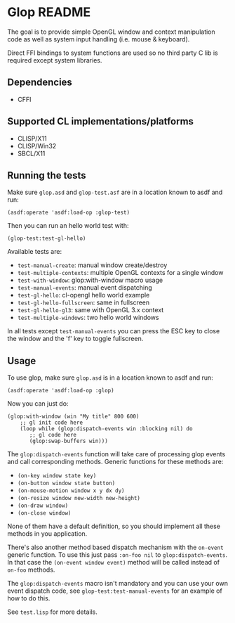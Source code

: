 Glop README
===========

The goal is to provide simple OpenGL window and context manipulation code as well as system
input handling (i.e. mouse & keyboard).

Direct FFI bindings to system functions are used so no third party C lib is required
except system libraries.

Dependencies
------------
 - CFFI

Supported CL implementations/platforms
--------------------------------------
 - CLISP/X11
 - CLISP/Win32
 - SBCL/X11
 
Running the tests
-----------------
Make sure `glop.asd` and `glop-test.asf`  are in a location known to asdf and run:

    (asdf:operate 'asdf:load-op :glop-test)
    
Then you can run an hello world test with:

    (glop-test:test-gl-hello)
    
Available tests are:

 - `test-manual-create`: manual window create/destroy
 - `test-multiple-contexts`: multiple OpenGL contexts for a single window
 - `test-with-window`: glop:with-window macro usage
 - `test-manual-events`: manual event dispatching
 - `test-gl-hello`: cl-opengl hello world example
 - `test-gl-hello-fullscreen`: same in fullscreen
 - `test-gl-hello-gl3`: same with OpenGL 3.x context
 - `test-multiple-windows`: two hello world windows
 
In all tests except `test-manual-events` you can press the ESC key to close the window
and the 'f' key to toggle fullscreen.

Usage
-----
To use glop, make sure `glop.asd`  is in a location known to asdf and run:

    (asdf:operate 'asdf:load-op :glop)
    
Now you can just do:

    (glop:with-window (win "My title" 800 600)
        ;; gl init code here
        (loop while (glop:dispatch-events win :blocking nil) do
           ;; gl code here
           (glop:swap-buffers win)))

The `glop:dispatch-events` function will take care of processing glop events and call corresponding
methods. Generic functions for these methods are:

 - `(on-key window state key)`
 - `(on-button window state button)`
 - `(on-mouse-motion window x y dx dy)`
 - `(on-resize window new-width new-height)`
 - `(on-draw window)`
 - `(on-close window)`
 
None of them have a default definition, so you should implement all these methods in you application.

There's also another method based dispatch mechanism with the `on-event` generic function.
To use this just pass `:on-foo nil` to `glop:dispatch-events`.
In that case the `(on-event window event)` method will be called instead of `on-foo` methods.

The `glop:dispatch-events` macro isn't mandatory and you can use your own event dispatch code,
see `glop-test:test-manual-events` for an example of how to do this.

See `test.lisp` for more details.

